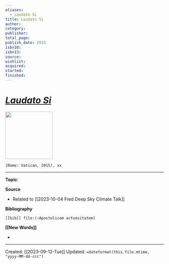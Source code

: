 ```yaml
---
aliases:
  - Laudato Si
title: Laudato Si
author: 
category: 
publisher: 
total_page: 
publish_date: 2015
isbn10: 
isbn13: 
source: 
wishlist: 
acquired: 
started: 
finished:
---
```

# *[Laudato Si](https://www.vatican.va/content/francesco/en/encyclicals/documents/papa-francesco_20150524_enciclica-laudato-si.html)*

<img src="{{coverUrl}}" width=150>

`(Rome: Vatican, 2015), xx`

--- 
**Topic**: 

**Source**
- Related to [[2023-10-04 Fred Deep Sky Climate Talk]]

**Bibliography**

```query
[[bib]] file:(~Apostolicam actuositatem)
```
 

**[[New Words]]**

- 

---
Created: [[2023-09-12-Tue]]
Updated: `=dateformat(this.file.mtime, "yyyy-MM-dd-ccc")`
